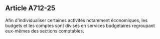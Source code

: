 Article A712-25
----
Afin d'individualiser certaines activités notamment économiques, les budgets et
les comptes sont divisés en services budgétaires regroupant eux-mêmes des
sections comptables.
